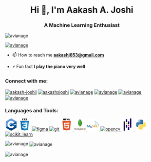 <h1 align="center">Hi 👋, I'm Aakash A. Joshi</h1>
<h3 align="center">A Machine Learning Enthusiast</h3>

<p align="left"> <img src="https://komarev.com/ghpvc/?username=avianage&label=Profile%20views&color=0e75b6&style=flat" alt="avianage" /> </p>

<p align="left"> <a href="https://github.com/ryo-ma/github-profile-trophy"><img src="https://github-profile-trophy.vercel.app/?username=avianage" alt="avianage" /></a> </p>

- 📫 How to reach me **aakashj853@gmail.com**

- ⚡ Fun fact **I play the piano very well**

<h3 align="left">Connect with me:</h3>
<p align="left">
<a href="https://linkedin.com/in/aakash-joshii" target="blank"><img align="center" src="https://raw.githubusercontent.com/rahuldkjain/github-profile-readme-generator/master/src/images/icons/Social/linked-in-alt.svg" alt="aakash-joshii" height="30" width="40" /></a>
<a href="https://instagram.com/aakashxjoshi" target="blank"><img align="center" src="https://raw.githubusercontent.com/rahuldkjain/github-profile-readme-generator/master/src/images/icons/Social/instagram.svg" alt="aakashxjoshi" height="30" width="40" /></a>
<a href="https://www.codechef.com/users/avianage" target="blank"><img align="center" src="https://cdn.jsdelivr.net/npm/simple-icons@3.1.0/icons/codechef.svg" alt="avianage" height="30" width="40" /></a>
<a href="https://www.hackerrank.com/avianage" target="blank"><img align="center" src="https://raw.githubusercontent.com/rahuldkjain/github-profile-readme-generator/master/src/images/icons/Social/hackerrank.svg" alt="avianage" height="30" width="40" /></a>
<a href="https://www.leetcode.com/avianage" target="blank"><img align="center" src="https://raw.githubusercontent.com/rahuldkjain/github-profile-readme-generator/master/src/images/icons/Social/leet-code.svg" alt="avianage" height="30" width="40" /></a>
<a href="https://auth.geeksforgeeks.org/user/avianage" target="blank"><img align="center" src="https://raw.githubusercontent.com/rahuldkjain/github-profile-readme-generator/master/src/images/icons/Social/geeks-for-geeks.svg" alt="avianage" height="30" width="40" /></a>
</p>

<h3 align="left">Languages and Tools:</h3>
<p align="left"> <a href="https://www.w3schools.com/cpp/" target="_blank" rel="noreferrer"> <img src="https://raw.githubusercontent.com/devicons/devicon/master/icons/cplusplus/cplusplus-original.svg" alt="cplusplus" width="40" height="40"/> </a> <a href="https://www.w3schools.com/css/" target="_blank" rel="noreferrer"> <img src="https://raw.githubusercontent.com/devicons/devicon/master/icons/css3/css3-original-wordmark.svg" alt="css3" width="40" height="40"/> </a> <a href="https://www.figma.com/" target="_blank" rel="noreferrer"> <img src="https://www.vectorlogo.zone/logos/figma/figma-icon.svg" alt="figma" width="40" height="40"/> </a> <a href="https://git-scm.com/" target="_blank" rel="noreferrer"> <img src="https://www.vectorlogo.zone/logos/git-scm/git-scm-icon.svg" alt="git" width="40" height="40"/> </a> <a href="https://www.w3.org/html/" target="_blank" rel="noreferrer"> <img src="https://raw.githubusercontent.com/devicons/devicon/master/icons/html5/html5-original-wordmark.svg" alt="html5" width="40" height="40"/> </a> <a href="https://www.mongodb.com/" target="_blank" rel="noreferrer"> <img src="https://raw.githubusercontent.com/devicons/devicon/master/icons/mongodb/mongodb-original-wordmark.svg" alt="mongodb" width="40" height="40"/> </a> <a href="https://www.mysql.com/" target="_blank" rel="noreferrer"> <img src="https://raw.githubusercontent.com/devicons/devicon/master/icons/mysql/mysql-original-wordmark.svg" alt="mysql" width="40" height="40"/> </a> <a href="https://opencv.org/" target="_blank" rel="noreferrer"> <img src="https://www.vectorlogo.zone/logos/opencv/opencv-icon.svg" alt="opencv" width="40" height="40"/> </a> <a href="https://pandas.pydata.org/" target="_blank" rel="noreferrer"> <img src="https://raw.githubusercontent.com/devicons/devicon/2ae2a900d2f041da66e950e4d48052658d850630/icons/pandas/pandas-original.svg" alt="pandas" width="40" height="40"/> </a> <a href="https://www.python.org" target="_blank" rel="noreferrer"> <img src="https://raw.githubusercontent.com/devicons/devicon/master/icons/python/python-original.svg" alt="python" width="40" height="40"/> </a> <a href="https://scikit-learn.org/" target="_blank" rel="noreferrer"> <img src="https://upload.wikimedia.org/wikipedia/commons/0/05/Scikit_learn_logo_small.svg" alt="scikit_learn" width="40" height="40"/> </a> </p>

<p><img align="left" src="https://github-readme-stats.vercel.app/api/top-langs?username=avianage&show_icons=true&locale=en&layout=compact" alt="avianage" /></p>

<p>&nbsp;<img align="center" src="https://github-readme-stats.vercel.app/api?username=avianage&show_icons=true&locale=en" alt="avianage" /></p>

<p><img align="center" src="https://github-readme-streak-stats.herokuapp.com/?user=avianage&" alt="avianage" /></p>
